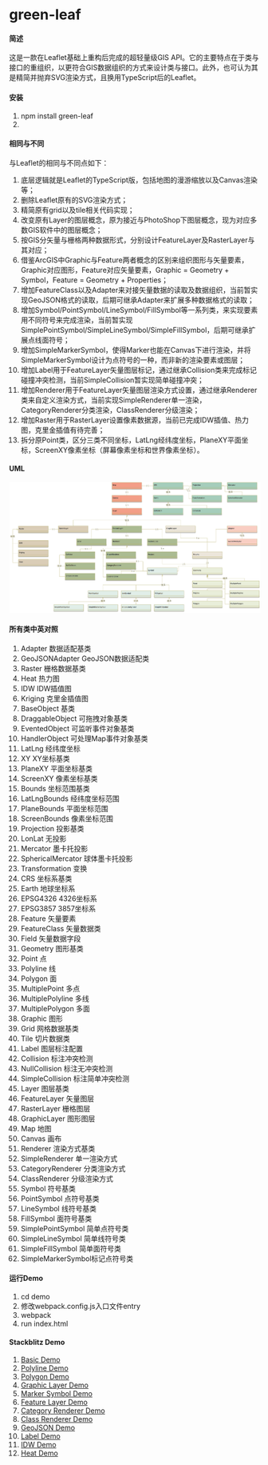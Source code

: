 # green-leaf

#### 简述
这是一款在Leaflet基础上重构后完成的超轻量级GIS API。它的主要特点在于类与接口的重组织，以更符合GIS数据组织的方式来设计类与接口。此外，也可认为其是精简并抛弃SVG渲染方式，且换用TypeScript后的Leaflet。

#### 安装
1.  npm install green-leaf
2.  <link rel="stylesheet" type="text/css" href="leaflet.css">

#### 相同与不同
与Leaflet的相同与不同点如下：
1.  底层逻辑就是Leaflet的TypeScript版，包括地图的漫游缩放以及Canvas渲染等；
2.  删除Leaflet原有的SVG渲染方式；
3.  精简原有grid以及tile相关代码实现；
4.  改变原有Layer的图层概念，原为接近与PhotoShop下图层概念，现为对应多数GIS软件中的图层概念；
5.  按GIS分矢量与栅格两种数据形式，分别设计FeatureLayer及RasterLayer与其对应；
6.  借鉴ArcGIS中Graphic与Feature两者概念的区别来组织图形与矢量要素，Graphic对应图形，Feature对应矢量要素，Graphic = Geometry + Symbol，Feature = Geometry + Properties；
7.  增加FeatureClass以及Adapter来对接矢量数据的读取及数据组织，当前暂实现GeoJSON格式的读取，后期可继承Adapter来扩展多种数据格式的读取；
8.  增加Symbol/PointSymbol/LineSymbol/FillSymbol等一系列类，来实现要素用不同符号来完成渲染，当前暂实现SimplePointSymbol/SimpleLineSymbol/SimpleFillSymbol，后期可继承扩展点线面符号；
9.  增加SimpleMarkerSymbol，使得Marker也能在Canvas下进行渲染，并将SimpleMarkerSymbol设计为点符号的一种，而非新的渲染要素或图层；
10. 增加Label用于FeatureLayer矢量图层标记，通过继承Collision类来完成标记碰撞冲突检测，当前SimpleCollision暂实现简单碰撞冲突；
11. 增加Renderer用于FeatureLayer矢量图层渲染方式设置，通过继承Renderer类来自定义渲染方式，当前实现SimpleRenderer单一渲染，CategoryRenderer分类渲染，ClassRenderer分级渲染；
12. 增加Raster用于RasterLayer设置像素数据源，当前已完成IDW插值、热力图，克里金插值有待完善；
13. 拆分原Point类，区分三类不同坐标，LatLng经纬度坐标，PlaneXY平面坐标，ScreenXY像素坐标（屏幕像素坐标和世界像素坐标）。

#### UML
![image](https://github.com/shengzheng1981/green-leaf/blob/master/green-leaf-uml.png)


#### 所有类中英对照
1. Adapter            数据适配基类
2. GeoJSONAdapter     GeoJSON数据适配类
3. Raster             栅格数据基类
4. Heat               热力图
5. IDW                IDW插值图
6. Kriging            克里金插值图
7. BaseObject         基类
8. DraggableObject    可拖拽对象基类
9. EventedObject      可监听事件对象基类
10. HandlerObject     可处理Map事件对象基类
11. LatLng            经纬度坐标
12. XY                XY坐标基类
13. PlaneXY           平面坐标基类
14. ScreenXY          像素坐标基类
15. Bounds            坐标范围基类
16. LatLngBounds      经纬度坐标范围
17. PlaneBounds       平面坐标范围
18. ScreenBounds      像素坐标范围
19. Projection        投影基类
20. LonLat            无投影
21. Mercator          墨卡托投影
22. SphericalMercator 球体墨卡托投影
23. Transformation    变换
24. CRS               坐标系基类
25. Earth             地球坐标系
26. EPSG4326          4326坐标系
27. EPSG3857          3857坐标系
28. Feature           矢量要素
29. FeatureClass      矢量数据类
30. Field             矢量数据字段
31. Geometry          图形基类
32. Point             点
33. Polyline          线
34. Polygon           面
35. MultiplePoint     多点
36. MultiplePolyline  多线
37. MultiplePolygon   多面
38. Graphic           图形
39. Grid              网格数据基类
40. Tile              切片数据类
41. Label             图层标注配置
42. Collision         标注冲突检测
43. NullCollision     标注无冲突检测
44. SimpleCollision   标注简单冲突检测
45. Layer             图层基类
46. FeatureLayer      矢量图层
47. RasterLayer       栅格图层
48. GraphicLayer      图形图层
49. Map               地图
50. Canvas            画布
51. Renderer          渲染方式基类
52. SimpleRenderer    单一渲染方式
53. CategoryRenderer  分类渲染方式
54. ClassRenderer     分级渲染方式
55. Symbol            符号基类
56. PointSymbol       点符号基类
57. LineSymbol        线符号基类
58. FillSymbol        面符号基类
59. SimplePointSymbol 简单点符号类
60. SimpleLineSymbol  简单线符号类
61. SimpleFillSymbol  简单面符号类
62. SimpleMarkerSymbol标记点符号类

#### 运行Demo
1. cd demo
2. 修改webpack.config.js入口文件entry
3. webpack
4. run index.html

#### Stackblitz Demo
1. [Basic Demo](https://stackblitz.com/edit/typescript-pqsv7e)
2. [Polyline Demo](https://stackblitz.com/edit/typescript-kxjxcv)
3. [Polygon Demo](https://stackblitz.com/edit/typescript-bt9p2a)
4. [Graphic Layer Demo](https://stackblitz.com/edit/typescript-okbryo)
5. [Marker Symbol Demo](https://stackblitz.com/edit/typescript-3x4nzu)
6. [Feature Layer Demo](https://stackblitz.com/edit/typescript-2ahnqt)
7. [Category Renderer Demo](https://stackblitz.com/edit/typescript-vkw4cu)
8. [Class Renderer Demo](https://stackblitz.com/edit/typescript-k9vss4)
9. [GeoJSON Demo](https://stackblitz.com/edit/typescript-1nhpgr)
10. [Label Demo](https://stackblitz.com/edit/typescript-zawabd)
11. [IDW Demo](https://stackblitz.com/edit/typescript-wwl1pg)
12. [Heat Demo](https://stackblitz.com/edit/typescript-x16ccq)

